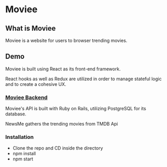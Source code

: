 # Moviee

## What is Moviee

Moviee is a website for users to browser trending movies.

## Demo

Moviee is built using React as its front-end framework.

React hooks as well as Redux are utilized in order to manage stateful logic and to create a cohesive UX.

### [Moviee Backend](https://github.com/ChenyunZhang/movie_assessment_backend)

Moviee's API is built with Ruby on Rails, utilizing PostgreSQL for its database.

NewsMe gathers the trending movies from TMDB Api

### Installation
- Clone the repo and CD inside the directory
- npm install
- npm start 